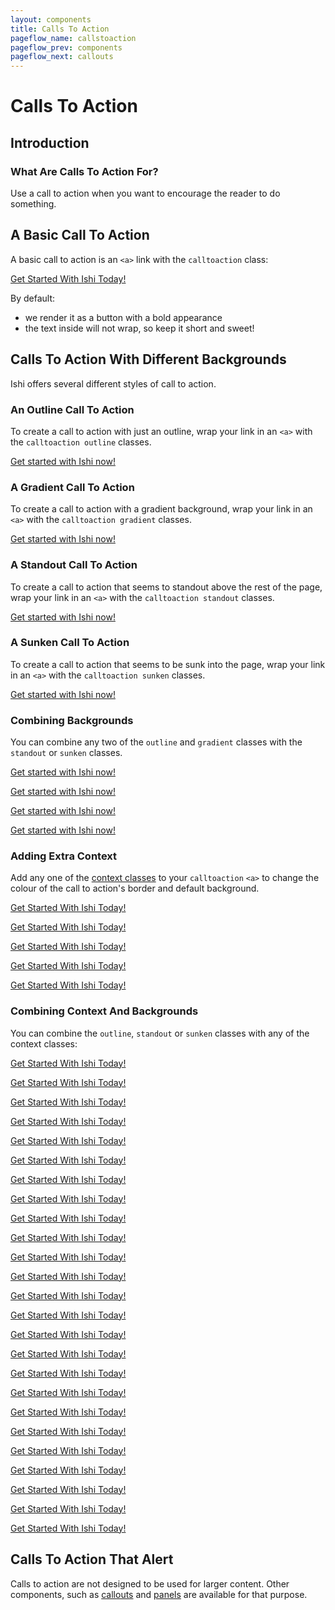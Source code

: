 ```yaml
---
layout: components
title: Calls To Action
pageflow_name: callstoaction
pageflow_prev: components
pageflow_next: callouts
---
```


# Calls To Action

## Introduction

### What Are Calls To Action For?

Use a call to action when you want to encourage the reader to do something.

## A Basic Call To Action

A basic call to action is an `<a>` link with the `calltoaction` class:

<a class="calltoaction" href="getting-started.html">Get Started With Ishi Today!</a>

By default:

* we render it as a button with a bold appearance
* the text inside will not wrap, so keep it short and sweet!

## Calls To Action With Different Backgrounds

Ishi offers several different styles of call to action.

### An Outline Call To Action

To create a call to action with just an outline, wrap your link in an `<a>` with the `calltoaction outline` classes.

<a class="calltoaction outline" href="getting-started.html">Get started with Ishi now!</a>

### A Gradient Call To Action

To create a call to action with a gradient background, wrap your link in an `<a>` with the `calltoaction gradient` classes.

<a class="calltoaction gradient" href="getting-started.html">Get started with Ishi now!</a>

### A Standout Call To Action

To create a call to action that seems to standout above the rest of the page, wrap your link in an `<a>` with the `calltoaction standout` classes.

<a class="calltoaction standout" href="getting-started.html">Get started with Ishi now!</a>

### A Sunken Call To Action

To create a call to action that seems to be sunk into the page, wrap your link in an `<a>` with the `calltoaction sunken` classes.

<a class="calltoaction sunken" href="getting-started.html">Get started with Ishi now!</a>

### Combining Backgrounds

You can combine any two of the `outline` and `gradient` classes with the `standout` or `sunken` classes.

<a class="calltoaction outline standout" href="getting-started.html">Get started with Ishi now!</a>

<a class="calltoaction outline sunken" href="getting-started.html">Get started with Ishi now!</a>

<a class="calltoaction gradient standout" href="getting-started.html">Get started with Ishi now!</a>

<a class="calltoaction gradient sunken" href="getting-started.html">Get started with Ishi now!</a>

### Adding Extra Context

Add any one of the [context classes](context-classes.html) to your `calltoaction` `<a>` to change the colour of the call to action's border and default background.

<a class="calltoaction attention" href="getting-started.html">Get Started With Ishi Today!</a>

<a class="calltoaction info" href="getting-started.html">Get Started With Ishi Today!</a>

<a class="calltoaction success" href="getting-started.html">Get Started With Ishi Today!</a>

<a class="calltoaction warning" href="getting-started.html">Get Started With Ishi Today!</a>

<a class="calltoaction danger" href="getting-started.html">Get Started With Ishi Today!</a>

### Combining Context And Backgrounds

You can combine the `outline`, `standout` or `sunken` classes with any of the context classes:

<a class="calltoaction attention outline" href="getting-started.html">Get Started With Ishi Today!</a>

<a class="calltoaction attention outline standout" href="getting-started.html">Get Started With Ishi Today!</a>

<a class="calltoaction attention outline sunken" href="getting-started.html">Get Started With Ishi Today!</a>

<a class="calltoaction attention standout" href="getting-started.html">Get Started With Ishi Today!</a>

<a class="calltoaction attention sunken" href="getting-started.html">Get Started With Ishi Today!</a>

<a class="calltoaction info outline" href="getting-started.html">Get Started With Ishi Today!</a>

<a class="calltoaction info outline standout" href="getting-started.html">Get Started With Ishi Today!</a>

<a class="calltoaction info outline sunken" href="getting-started.html">Get Started With Ishi Today!</a>

<a class="calltoaction info standout" href="getting-started.html">Get Started With Ishi Today!</a>

<a class="calltoaction info sunken" href="getting-started.html">Get Started With Ishi Today!</a>

<a class="calltoaction success outline" href="getting-started.html">Get Started With Ishi Today!</a>

<a class="calltoaction success outline standout" href="getting-started.html">Get Started With Ishi Today!</a>

<a class="calltoaction success outline sunken" href="getting-started.html">Get Started With Ishi Today!</a>

<a class="calltoaction success standout" href="getting-started.html">Get Started With Ishi Today!</a>

<a class="calltoaction success sunken" href="getting-started.html">Get Started With Ishi Today!</a>

<a class="calltoaction warning outline" href="getting-started.html">Get Started With Ishi Today!</a>

<a class="calltoaction warning outline standout" href="getting-started.html">Get Started With Ishi Today!</a>

<a class="calltoaction warning outline sunken" href="getting-started.html">Get Started With Ishi Today!</a>

<a class="calltoaction warning standout" href="getting-started.html">Get Started With Ishi Today!</a>

<a class="calltoaction warning sunken" href="getting-started.html">Get Started With Ishi Today!</a>

<a class="calltoaction danger outline" href="getting-started.html">Get Started With Ishi Today!</a>

<a class="calltoaction danger outline standout" href="getting-started.html">Get Started With Ishi Today!</a>

<a class="calltoaction danger outline sunken" href="getting-started.html">Get Started With Ishi Today!</a>

<a class="calltoaction danger standout" href="getting-started.html">Get Started With Ishi Today!</a>

<a class="calltoaction danger sunken" href="getting-started.html">Get Started With Ishi Today!</a>

## Calls To Action That Alert

Calls to action are not designed to be used for larger content. Other components, such as [callouts](callouts.html) and [panels](panels.html) are available for that purpose.